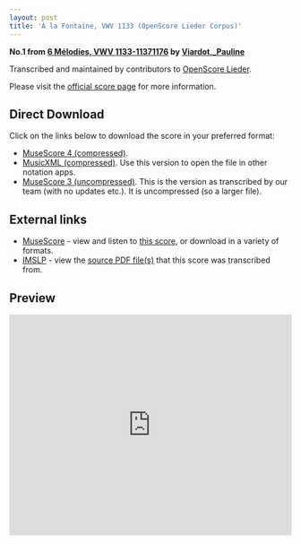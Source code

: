 ```yaml
---
layout: post
title: 'À la Fontaine, VWV 1133 (OpenScore Lieder Corpus)'
---
```


__No.1 from [6 Mélodies, VWV 1133-11371176](https://fourscoreandmore.org/openscore/lieder/Viardot%2C_Pauline/6_M%C3%A9lodies%2C_VWV_1133-11371176/) by [Viardot,_Pauline](https://fourscoreandmore.org/openscore/lieder/Viardot%2C_Pauline)__

Transcribed and maintained by contributors to [OpenScore Lieder].

Please visit the [official score page] for more information.

[official score page]: https://musescore.com/openscore-lieder-corpus/scores/5978033
[OpenScore Lieder]: https://musescore.com/openscore-lieder-corpus

## Direct Download

Click on the links below to download the score in your preferred format:
- [MuseScore 4 (compressed)](https://fourscoreandmore.org/openscore/lieder/Viardot%2C_Pauline/6_M%C3%A9lodies%2C_VWV_1133-11371176/1_%C3%80_la_Fontaine%2C_VWV_1133.mscz).
- [MusicXML (compressed)](https://fourscoreandmore.org/openscore/lieder/Viardot%2C_Pauline/6_M%C3%A9lodies%2C_VWV_1133-11371176/1_%C3%80_la_Fontaine%2C_VWV_1133.mxl). Use this version to open the file in other notation apps.
- [MuseScore 3 (uncompressed)](https://raw.githubusercontent.com/OpenScore/Lieder/refs/heads/main/scores/Viardot%2C_Pauline/6_M%C3%A9lodies%2C_VWV_1133-11371176/1_%C3%80_la_Fontaine%2C_VWV_1133/lc5978033.mscx). This is the version as transcribed by our team (with no updates etc.). It is uncompressed (so a larger file).

## External links

- [MuseScore] - view and listen to [this score][MuseScore], or download in a variety of formats.
- [IMSLP] - view the [source PDF file(s)][IMSLP] that this score was transcribed from.

[MuseScore]: https://musescore.com/score/5978033
[IMSLP]: https://imslp.org/wiki/Special:ReverseLookup/580246

## Preview

<iframe width="100%" height="394" src="https://musescore.com/openscore-lieder-corpus/scores/5978033/embed" frameborder="0" allowfullscreen allow="autoplay; fullscreen"></iframe>

